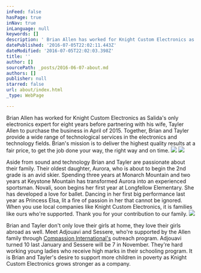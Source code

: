 ```yaml
---
inFeed: false
hasPage: true
inNav: true
inLanguage: null
keywords: []
description: ' Brian Allen has worked for Knight Custom Electronics as Salida''s only electronics expert for eight years before partnering with his wife, Tayler Allen to purchase the business in April of 2015. Together, Brian and Tayler provide a wide range of technological services in the electronics and technology fields. Brian''s mission is to deliver the highest quality results at a fair price, to get the job done your way, the right way and on time. '
datePublished: '2016-07-05T22:02:11.443Z'
dateModified: '2016-07-05T22:02:03.398Z'
title: ''
author: []
sourcePath: _posts/2016-06-07-about.md
authors: []
publisher: null
starred: false
url: about/index.html
_type: WebPage

---
```

Brian Allen has worked for Knight Custom Electronics as Salida's only electronics expert for eight years before partnering with his wife, Tayler Allen to purchase the business in April of 2015\. Together, Brian and Tayler provide a wide range of technological services in the electronics and technology fields. Brian's mission is to deliver the highest quality results at a fair price, to get the job done your way, the right way and on time. ![](https://imgflo.herokuapp.com/graph/vahj1ThiexotieMo/bb3c8b64957312cecfa966f48a24a9f4/croprotate.jpg?cropheight=3333&cropwidth=2223&degrees=0&input=https%3A%2F%2Fthe-grid-user-content.s3-us-west-2.amazonaws.com%2F22144d5a-4a84-4e2d-8663-962703d087c7.jpg&x=0&y=0)
![](https://the-grid-user-content.s3-us-west-2.amazonaws.com/cc3bd9d4-f200-4038-9945-6d7849942b2d.jpg)

Aside from sound and technology Brian and Tayler are passionate about their family. Their oldest daughter, Aurora, who is about to begin the 2nd grade is an avid skier. Spending three years at Monarch Mountain and two years at Keystone Mountain has transformed Aurora into an experienced sportsman. Novali, soon begins her first year at Longfellow Elementary. She has developed a love for ballet. Dancing in her first big performance last year as Princess Elsa, lit a fire of passion in her that cannot be ignored. When you use local companies like Knight Custom Electronics, it is families like ours who're supported. Thank you for your contribution to our family. ![](https://the-grid-user-content.s3-us-west-2.amazonaws.com/c69ee01f-97e1-41e4-888e-a23833a08e0e.jpg)

Brian and Tayler don't only love their girls at home, they love their girls abroad as well. Meet Adjouavi and Sessere, who're supported by the Allen family through [Compassion International's][0] outreach program. Adjouavi turned 10 last January and Sessere will be 7 in November. They're hard working young ladies who receive high marks in their schooling program. It is Brian and Tayler's desire to support more children in poverty as Knight Custom Electronics grows stronger as a company. 

[0]: http://www.compassion.com/